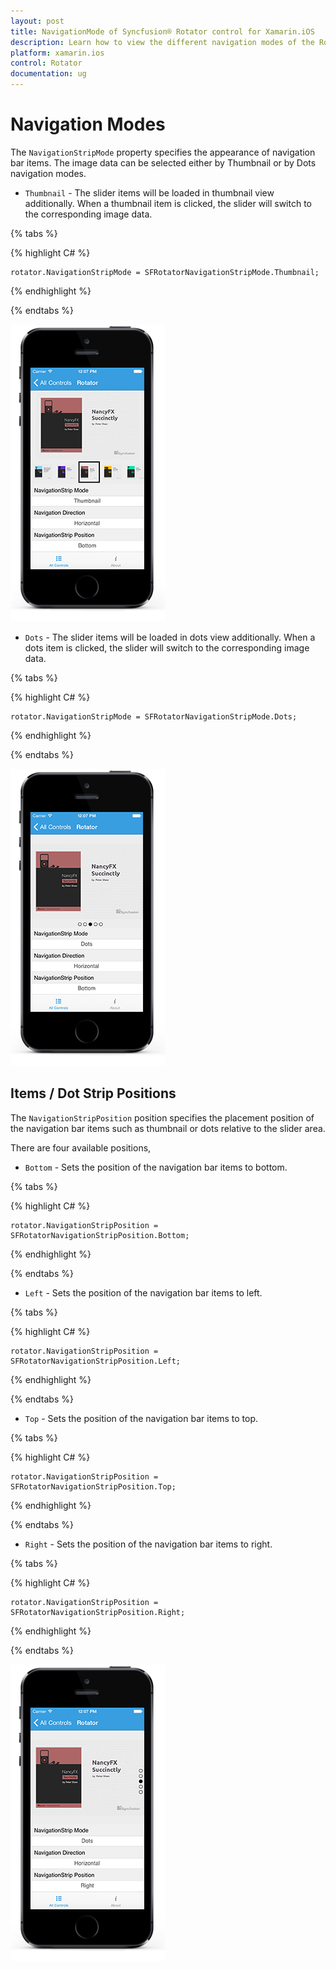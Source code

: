 ```yaml
---
layout: post
title: NavigationMode of Syncfusion® Rotator control for Xamarin.iOS
description: Learn how to view the different navigation modes of the Rotator control in Xamarin.iOS
platform: xamarin.ios
control: Rotator
documentation: ug
---
```


# Navigation Modes

The `NavigationStripMode` property specifies the appearance of navigation bar items. The image data can be selected either by Thumbnail or by Dots navigation modes.

* `Thumbnail` - The slider items will be loaded in thumbnail view additionally. When a thumbnail item is clicked, the slider will switch to the corresponding image data.

{% tabs %}

{% highlight C# %}

	rotator.NavigationStripMode = SFRotatorNavigationStripMode.Thumbnail;	

{% endhighlight %}

{% endtabs %}

![](images/thumbnail.png)

* `Dots` - The slider items will be loaded in dots view additionally. When a dots item is clicked, the slider will switch to the corresponding image data.

{% tabs %}

{% highlight C# %}

	rotator.NavigationStripMode = SFRotatorNavigationStripMode.Dots;	

{% endhighlight %}

{% endtabs %}

![](images/dots.png)

## Items / Dot Strip Positions

The `NavigationStripPosition` position specifies the placement position of the navigation bar items such as thumbnail or dots relative to the slider area. 

There are four available positions,

* `Bottom` - Sets the position of the navigation bar items to bottom.

{% tabs %}

{% highlight C# %}

	rotator.NavigationStripPosition = SFRotatorNavigationStripPosition.Bottom;

{% endhighlight %}

{% endtabs %}

* `Left` - Sets the position of the navigation bar items to left.

{% tabs %}

{% highlight C# %}

	rotator.NavigationStripPosition = SFRotatorNavigationStripPosition.Left;

{% endhighlight %}

{% endtabs %}

* `Top` - Sets the position of the navigation bar items to top.

{% tabs %}

{% highlight C# %}

	rotator.NavigationStripPosition = SFRotatorNavigationStripPosition.Top;

{% endhighlight %}

{% endtabs %}

* `Right` - Sets the position of the navigation bar items to right.

{% tabs %}

{% highlight C# %}

	rotator.NavigationStripPosition = SFRotatorNavigationStripPosition.Right;

{% endhighlight %}

{% endtabs %}

![](images/tabstrip.png)

